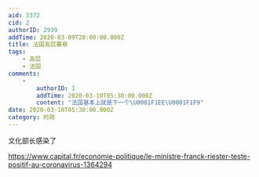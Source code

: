 ```yaml
---
aid: 3372
cid: 2
authorID: 2939
addTime: 2020-03-09T20:00:00.000Z
title: 法国高层要悬
tags:
    - 高层
    - 法国
comments:
    -
        authorID: 1
        addTime: 2020-03-10T05:30:00.000Z
        content: "法国基本上就是下一个\U0001F1EE\U0001F1F9"
date: 2020-03-10T05:30:00.000Z
category: 时政
---
```


文化部长感染了

https://www.capital.fr/economie-politique/le-ministre-franck-riester-teste-positif-au-coronavirus-1364294
